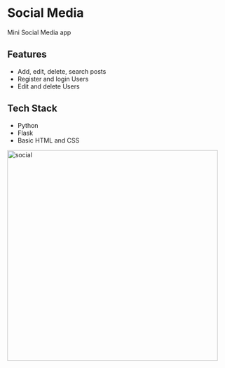 
# Social Media

Mini Social Media app

## Features

- Add, edit, delete, search posts
- Register and login Users
- Edit and delete Users

## Tech Stack

- Python
- Flask
- Basic HTML and CSS


<img width="480" alt="social" src="https://user-images.githubusercontent.com/114872846/217243051-fcc45483-03f8-4663-ad7e-0a1b5d138c81.png">
